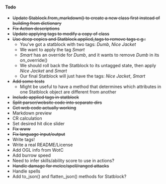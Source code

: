 #### Todo

* ~~Update Stablock.from_markdown() to create a new class first instead of building from dictionary~~
* ~~Fix Action descriptions~~
* ~~Update applying tags to modify a copy of class~~
* ~~Use deep copies and Statblock.applied_tags to remove tags e.g.:~~
    * You've got a statblock with two tags: *Dumb*, *Nice Jacket*
    * We want to apply the tag *Smart*
    * *Smart* has an override for *Dumb*, and it wants to remove *Dumb* in its on_override()
    * We should roll back the Statblock to its untagged state, then apply *Nice Jacket* and *Smart*
    * Our final Statblock will just have the tags: *Nice Jacket*, *Smart*
* ~~Add some tests~~
    * Might be useful to have a method that determines which attributes in one Statblock object
    are different from another
* ~~Include applied tags in statblock~~
* ~~Split parser/website code into separate dirs~~
* ~~Get web code actually working~~
* Markdown preview
* CR calculation
* Set desired hit dice slider
* ~~Fix www~~
* ~~Fix language input/output~~
* Write tags!
* Write a real README/License
* Add OGL info from WotC
* Add burrow speed
* Need to infer skills/ability score to use in actions?
* ~~Handle damage for melee/spell/ranged attacks~~
* Handle spells
* Add to_json() and flatten_json() methods for Statblock? 
